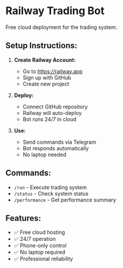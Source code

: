 # Railway Trading Bot

Free cloud deployment for the trading system.

## Setup Instructions:

1. **Create Railway Account:**
   - Go to https://railway.app
   - Sign up with GitHub
   - Create new project

2. **Deploy:**
   - Connect GitHub repository
   - Railway will auto-deploy
   - Bot runs 24/7 in cloud

3. **Use:**
   - Send commands via Telegram
   - Bot responds automatically
   - No laptop needed

## Commands:
- `/run` - Execute trading system
- `/status` - Check system status
- `/performance` - Get performance summary

## Features:
- ✅ Free cloud hosting
- ✅ 24/7 operation
- ✅ Phone-only control
- ✅ No laptop required
- ✅ Professional reliability
